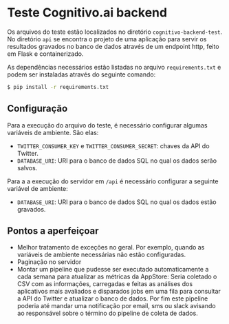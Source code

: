 # Teste Cognitivo.ai backend

Os arquivos do teste estão localizados no diretório `cognitivo-backend-test`. No diretório `api` se encontra o projeto de uma aplicação para servir os resultados gravados no banco de dados através de um endpoint http, feito em Flask e containerizado.

As dependências necessários estão listadas no arquivo `requirements.txt` e podem ser instaladas através do seguinte comando:

```sh
$ pip install -r requirements.txt
```

## Configuração

Para a execução do arquivo do teste, é necessário configurar algumas variáveis de ambiente. São elas:

- `TWITTER_CONSUMER_KEY` e `TWITTER_CONSUMER_SECRET`: chaves da API do Twitter.
- `DATABASE_URI`: URI para o banco de dados SQL no qual os dados serão salvos.

Para a a execução do servidor em `/api` é necessário configurar a seguinte variável de ambiente:

- `DATABASE_URI`: URI para o banco de dados SQL no qual os dados estão gravados.

## Pontos a aperfeiçoar

- Melhor tratamento de exceções no geral. Por exemplo, quando as variáveis de ambiente necessárias não estão configuradas.
- Paginação no servidor
- Montar um pipeline que pudesse ser executado automaticamente a cada semana para atualizar as métricas da AppStore: Seria coletado o CSV com as informações, carregadas e feitas as análises dos aplicativos mais avaliados e disparados jobs em uma fila para consultar a API do Twitter e atualizar o banco de dados. Por fim este pipeline poderia até mandar uma notificação por email, sms ou slack avisando ao responsável sobre o término do pipeline de coleta de dados.
